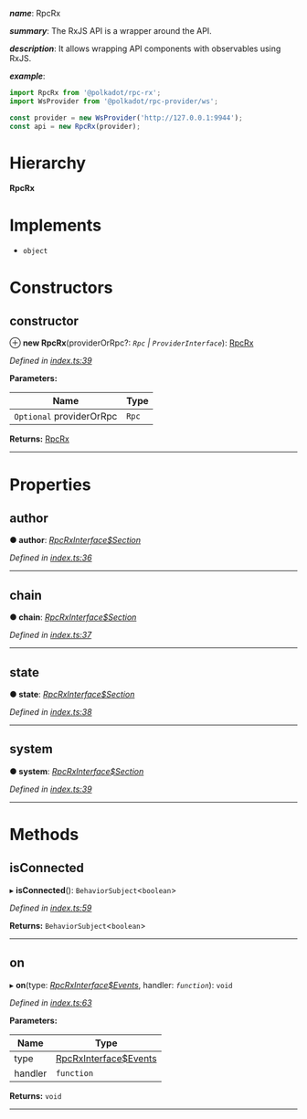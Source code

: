

*__name__*: RpcRx

*__summary__*: The RxJS API is a wrapper around the API.

*__description__*: It allows wrapping API components with observables using RxJS.

*__example__*:   

```javascript
import RpcRx from '@polkadot/rpc-rx';
import WsProvider from '@polkadot/rpc-provider/ws';

const provider = new WsProvider('http://127.0.0.1:9944');
const api = new RpcRx(provider);
```

# Hierarchy

**RpcRx**

# Implements

* `object`

# Constructors

<a id="constructor"></a>

##  constructor

⊕ **new RpcRx**(providerOrRpc?: *`Rpc` | `ProviderInterface`*): [RpcRx](_index_.rpcrx.md)

*Defined in [index.ts:39](https://github.com/polkadot-js/api/blob/b2f0618/packages/rpc-rx/src/index.ts#L39)*

**Parameters:**

| Name | Type |
| ------ | ------ |
| `Optional` providerOrRpc | `Rpc` | `ProviderInterface` |

**Returns:** [RpcRx](_index_.rpcrx.md)

___

# Properties

<a id="author"></a>

##  author

**● author**: *[RpcRxInterface$Section](../modules/_types_.md#rpcrxinterface_section)*

*Defined in [index.ts:36](https://github.com/polkadot-js/api/blob/b2f0618/packages/rpc-rx/src/index.ts#L36)*

___
<a id="chain"></a>

##  chain

**● chain**: *[RpcRxInterface$Section](../modules/_types_.md#rpcrxinterface_section)*

*Defined in [index.ts:37](https://github.com/polkadot-js/api/blob/b2f0618/packages/rpc-rx/src/index.ts#L37)*

___
<a id="state"></a>

##  state

**● state**: *[RpcRxInterface$Section](../modules/_types_.md#rpcrxinterface_section)*

*Defined in [index.ts:38](https://github.com/polkadot-js/api/blob/b2f0618/packages/rpc-rx/src/index.ts#L38)*

___
<a id="system"></a>

##  system

**● system**: *[RpcRxInterface$Section](../modules/_types_.md#rpcrxinterface_section)*

*Defined in [index.ts:39](https://github.com/polkadot-js/api/blob/b2f0618/packages/rpc-rx/src/index.ts#L39)*

___

# Methods

<a id="isconnected"></a>

##  isConnected

▸ **isConnected**(): `BehaviorSubject`<`boolean`>

*Defined in [index.ts:59](https://github.com/polkadot-js/api/blob/b2f0618/packages/rpc-rx/src/index.ts#L59)*

**Returns:** `BehaviorSubject`<`boolean`>

___
<a id="on"></a>

##  on

▸ **on**(type: *[RpcRxInterface$Events](../modules/_types_.md#rpcrxinterface_events)*, handler: *`function`*): `void`

*Defined in [index.ts:63](https://github.com/polkadot-js/api/blob/b2f0618/packages/rpc-rx/src/index.ts#L63)*

**Parameters:**

| Name | Type |
| ------ | ------ |
| type | [RpcRxInterface$Events](../modules/_types_.md#rpcrxinterface_events) |
| handler | `function` |

**Returns:** `void`

___

